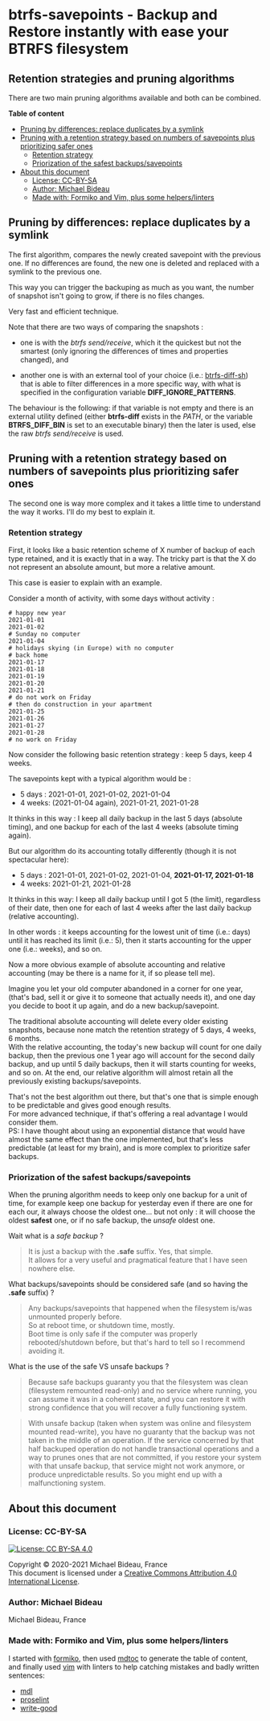 # btrfs-savepoints - Backup and Restore instantly with ease your BTRFS filesystem

## Retention strategies and pruning algorithms

There are two main pruning algorithms available and both can be combined.

**Table of content**
<!-- toc -->

- [Pruning by differences: replace duplicates by a symlink](#pruning-by-differences-replace-duplicates-by-a-symlink)
- [Pruning with a retention strategy based on numbers of savepoints plus prioritizing safer ones](#pruning-with-a-retention-strategy-based-on-numbers-of-savepoints-plus-prioritizing-safer-ones)
  - [Retention strategy](#retention-strategy)
  - [Priorization of the safest backups/savepoints](#priorization-of-the-safest-backupssavepoints)
- [About this document](#about-this-document)
  - [License: CC-BY-SA](#license-cc-by-sa)
  - [Author: Michael Bideau](#author-michael-bideau)
  - [Made with: Formiko and Vim, plus some helpers/linters](#made-with-formiko-and-vim-plus-some-helperslinters)

<!-- /toc -->

## Pruning by differences: replace duplicates by a symlink

The first algorithm, compares the newly created savepoint with the previous one.
If no differences are found, the new one is deleted and replaced with a symlink to the previous one.

This way you can trigger the backuping as much as you want, the number of snapshot isn't going to
grow, if there is no files changes.

Very fast and efficient technique.

Note that there are two ways of comparing the snapshots :

- one is with the *btrfs send/receive*, which it the quickest but not the smartest (only ignoring
  the differences of times and properties changed), and

- another one is with an external tool of your choice
  (i.e.: [btrfs-diff-sh](https://github.com/mbideau/btrfs-diff-sh))
  that is able to filter differences in a more specific way, with what is specified in the
  configuration variable **DIFF_IGNORE_PATTERNS**.

The behaviour is the following: if that variable is not empty and there is an external utility
defined (either **btrfs-diff** exists in the *PATH*, or the variable **BTRFS_DIFF_BIN** is set to an
executable binary) then the later is used, else the raw *btrfs send/receive* is used.


## Pruning with a retention strategy based on numbers of savepoints plus prioritizing safer ones

The second one is way more complex and it takes a little time to understand the way it works.
I'll do my best to explain it.


### Retention strategy

First, it looks like a basic retention scheme of X number of backup of each type retained, and it is
exactly that in a way.
The tricky part is that the X do not represent an absolute amount, but more a relative amount.

This case is easier to explain with an example.

Consider a month of activity, with some days without activity :

```text
# happy new year
2021-01-01
2021-01-02
# Sunday no computer
2021-01-04
# holidays skying (in Europe) with no computer
# back home
2021-01-17
2021-01-18
2021-01-19
2021-01-20
2021-01-21
# do not work on Friday
# then do construction in your apartment
2021-01-25
2021-01-26
2021-01-27
2021-01-28
# no work on Friday
```

Now consider the following basic retention strategy : keep 5 days, keep 4 weeks.

The savepoints kept with a typical algorithm would be :

- 5 days : 2021-01-01, 2021-01-02, 2021-01-04
- 4 weeks: (2021-01-04 again), 2021-01-21, 2021-01-28

It thinks in this way : I keep all daily backup in the last 5 days (absolute timing), and one
backup for each of the last 4 weeks (absolute timing again).

But our algorithm do its accounting totally differently (though it is not spectacular here):

- 5 days : 2021-01-01, 2021-01-02, 2021-01-04, **2021-01-17, 2021-01-18**
- 4 weeks: 2021-01-21, 2021-01-28

It thinks in this way: I keep all daily backup until I got 5 (the limit), regardless of their date,
then one for each of last 4 weeks after the last daily backup (relative accounting).

In other words : it keeps accounting for the lowest unit of time (i.e.: days) until it has reached
its limit (i.e.: 5), then it starts accounting for the upper one (i.e.: weeks), and so on.


Now a more obvious example of absolute accounting and relative accounting (may be there is a name
for it, if so please tell me).

Imagine you let your old computer abandoned in a corner for one year, (that's bad, sell it or give
it to someone that actually needs it), and one day you decide to boot it up again, and do a new
backup/savepoint.

The traditional absolute accounting will delete every older existing snapshots, because none match
the retention strategy of 5 days, 4 weeks, 6 months.  
With the relative accounting, the today's new backup will count for one daily backup, then the
previous one 1 year ago will account for the second daily backup, and up until 5 daily backups, then
it will starts counting for weeks, and so on. At the end, our relative algorithm will almost retain
all the previously existing backups/savepoints.

That's not the best algorithm out there, but that's one that is simple enough to be predictable and
gives good enough results.  
For more advanced technique, if that's offering a real advantage I would consider them.  
PS: I have thought about using an exponential distance that would have almost the same effect than
the one implemented, but that's less predictable (at least for my brain), and is more complex to
prioritize safer backups.


### Priorization of the safest backups/savepoints

When the pruning algorithm needs to keep only one backup for a unit of time, for example keep one
backup for yesterday even if there are one for each our, it always choose the oldest one... but
not only : it will choose the oldest **safest** one, or if no safe backup, the _unsafe_ oldest one.

Wait what is a _safe backup_ ?
> It is just a backup with the **.safe** suffix. Yes, that simple.  
  It allows for a very useful and pragmatical feature that I have seen nowhere else.

What backups/savepoints should be considered safe (and so having the **.safe** suffix) ?  
> Any backups/savepoints that happened when the filesystem is/was unmounted properly before.  
  So at reboot time, or shutdown time, mostly.  
  Boot time is only safe if the computer was properly rebooted/shutdown before, but that's hard to
  tell so I recommend avoiding it.  

What is the use of the safe VS unsafe backups ?  
> Because safe backups guaranty you that the filesystem was clean (filesystem remounted read-only)
and no service where running, you can assume it was in a coherent state, and you can restore it with
strong confidence that you will recover a fully functioning system.  

> With unsafe backup (taken when system was online and filesystem mounted read-write), you have no
guaranty that the backup was not taken in the middle of an operation. If the service concerned by
that half backuped operation do not handle transactional operations and a way to prunes ones that
are not committed, if you restore your system with that unsafe backup, that service might not work
anymore, or produce unpredictable results. So you might end up with a malfunctioning system.


## About this document

### License: CC-BY-SA

[![License: CC BY-SA 4.0](https://licensebuttons.net/l/by-sa/4.0/80x15.png)
](https://creativecommons.org/licenses/by-sa/4.0/)

Copyright © 2020-2021 Michael Bideau, France  
This document is licensed under a
[Creative Commons Attribution 4.0 International License](http://creativecommons.org/licenses/by-sa/4.0/).

### Author: Michael Bideau

Michael Bideau, France

### Made with: Formiko and Vim, plus some helpers/linters

I started with [formiko](https://github.com/ondratu/formiko), then used
[mdtoc](https://github.com/kubernetes-sigs/mdtoc) to generate the table of content, and finally used
[vim](https://www.vim.org/) with linters to help catching mistakes and badly written sentences:

- [mdl](https://github.com/markdownlint/markdownlint)
- [proselint](http://proselint.com)
- [write-good](https://github.com/btford/write-good)
